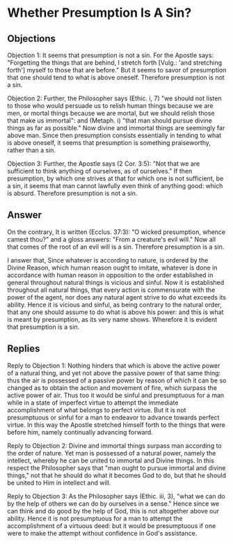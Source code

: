 # Whether Presumption Is A Sin?

## Objections

Objection 1: It seems that presumption is not a sin. For the Apostle says: "Forgetting the things that are behind, I stretch forth [Vulg.: 'and stretching forth'] myself to those that are before." But it seems to savor of presumption that one should tend to what is above oneself. Therefore presumption is not a sin.

Objection 2: Further, the Philosopher says (Ethic. i, 7) "we should not listen to those who would persuade us to relish human things because we are men, or mortal things because we are mortal, but we should relish those that make us immortal": and (Metaph. i) "that man should pursue divine things as far as possible." Now divine and immortal things are seemingly far above man. Since then presumption consists essentially in tending to what is above oneself, it seems that presumption is something praiseworthy, rather than a sin.

Objection 3: Further, the Apostle says (2 Cor. 3:5): "Not that we are sufficient to think anything of ourselves, as of ourselves." If then presumption, by which one strives at that for which one is not sufficient, be a sin, it seems that man cannot lawfully even think of anything good: which is absurd. Therefore presumption is not a sin.

## Answer

On the contrary, It is written (Ecclus. 37:3): "O wicked presumption, whence camest thou?" and a gloss answers: "From a creature's evil will." Now all that comes of the root of an evil will is a sin. Therefore presumption is a sin.

I answer that, Since whatever is according to nature, is ordered by the Divine Reason, which human reason ought to imitate, whatever is done in accordance with human reason in opposition to the order established in general throughout natural things is vicious and sinful. Now it is established throughout all natural things, that every action is commensurate with the power of the agent, nor does any natural agent strive to do what exceeds its ability. Hence it is vicious and sinful, as being contrary to the natural order, that any one should assume to do what is above his power: and this is what is meant by presumption, as its very name shows. Wherefore it is evident that presumption is a sin.

## Replies

Reply to Objection 1: Nothing hinders that which is above the active power of a natural thing, and yet not above the passive power of that same thing: thus the air is possessed of a passive power by reason of which it can be so changed as to obtain the action and movement of fire, which surpass the active power of air. Thus too it would be sinful and presumptuous for a man while in a state of imperfect virtue to attempt the immediate accomplishment of what belongs to perfect virtue. But it is not presumptuous or sinful for a man to endeavor to advance towards perfect virtue. In this way the Apostle stretched himself forth to the things that were before him, namely continually advancing forward.

Reply to Objection 2: Divine and immortal things surpass man according to the order of nature. Yet man is possessed of a natural power, namely the intellect, whereby he can be united to immortal and Divine things. In this respect the Philosopher says that "man ought to pursue immortal and divine things," not that he should do what it becomes God to do, but that he should be united to Him in intellect and will.

Reply to Objection 3: As the Philosopher says (Ethic. iii, 3), "what we can do by the help of others we can do by ourselves in a sense." Hence since we can think and do good by the help of God, this is not altogether above our ability. Hence it is not presumptuous for a man to attempt the accomplishment of a virtuous deed: but it would be presumptuous if one were to make the attempt without confidence in God's assistance.